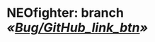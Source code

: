# NEOfighter: branch *«[Bug/GitHub_link_btn](https://github.com/kenyako/NEOfighter/tree/Bug/GitHub_link_btn)»*
